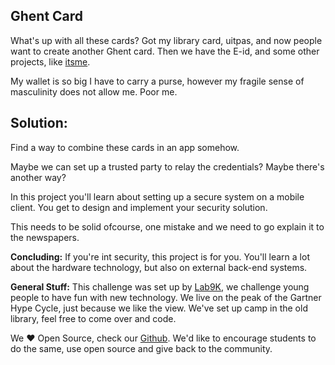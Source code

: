 ## Ghent Card

What's up with all these cards? Got my library card, uitpas, and now people want to create another Ghent card. Then we have the E-id, and some other projects, like [itsme](https://www.itsme.be/). 

My wallet is so big I have to carry a purse, however my fragile sense of masculinity does not allow me. Poor me.

## Solution: 

Find a way to combine these cards in an app somehow. 

Maybe we can set up a trusted party to relay the credentials? Maybe there's another way?

In this project you'll learn about setting up a secure system on a mobile client. You get to design and implement your security solution.

This needs to be solid ofcourse, one mistake and we need to go explain it to the newspapers.

**Concluding:** If you're int security, this project is for you. You'll learn a lot about the hardware technology, but also on external back-end systems.

**General Stuff:** This challenge was set up by [Lab9K](https://lab9k.github.io/), we challenge young people to have fun with new technology. We live on the peak of the Gartner Hype Cycle, just because we like the view. We've set up camp in the old library, feel free to come over and code. 

We ❤ Open Source, check our [Github](https://github.com/lab9k). We'd like to encourage students to do the same, use open source and give back to the community.